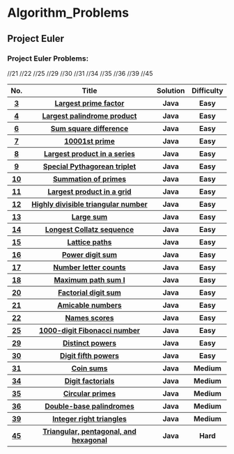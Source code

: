 # Algorithm_Problems
<h2>Project Euler</h2>
<h3>Project Euler Problems:</h3>
<table>
<tr>
  <th>No.</th>
  <th>Title</th>
  <th>Solution</th>
  <th>Difficulty</th>
</tr>
<tr>
  <th><a href="https://projecteuler.net/problem=3">3</a></th>
  <th><a href="https://github.com/divyang2401/Algorithm_Problems/blob/master/Solution/euler_problem3_longestprimenumber.java">Largest prime factor</a></th>
  <th>Java</th>
  <th>Easy</th>
</tr>
<tr>
  <th><a href="https://projecteuler.net/problem=4">4</a></th>
  <th><a href="https://github.com/divyang2401/Algorithm_Problems/blob/master/Solution/largest_palindromeE4.java">Largest palindrome product</a></th>
  <th>Java</th>
  <th>Easy</th>
</tr>
<tr>
  <th><a href="https://projecteuler.net/problem=6">6</a></th>
  <th><a href="https://github.com/divyang2401/Algorithm_Problems/blob/master/Solution/SumSquare_Squaresum_difference_E6.java">Sum square difference</a></th>
  <th>Java</th>
  <th>Easy</th>
</tr>
<tr>
  <th><a href="https://projecteuler.net/problem=7">7</a></th>
  <th><a href="https://github.com/divyang2401/Algorithm_Problems/blob/master/Solution/nthprime_number_E7.java">10001st prime</a></th>
  <th>Java</th>
  <th>Easy</th>
</tr>
<tr>
  <th><a href="https://projecteuler.net/problem=8">8</a></th>
  <th><a href="https://github.com/divyang2401/Algorithm_Problems/blob/master/Solution/largest_product_in_a_series_euler_8.java">Largest product in a series</a></th>
  <th>Java</th>
  <th>Easy</th>
</tr>
<tr>
  <th><a href="https://projecteuler.net/problem=9">9</a></th>
  <th><a href="https://github.com/divyang2401/Algorithm_Problems/blob/master/Solution/Special%20Pythagorean%20tripletE9.java">Special Pythagorean triplet</a></th>
  <th>Java</th>
  <th>Easy</th>
</tr>
<tr>
  <th><a href="https://projecteuler.net/problem=10">10</a></th>
  <th><a href="https://github.com/divyang2401/Algorithm_Problems/blob/master/Solution/Prime_summation_E10.java">Summation of primes</a></th>
  <th>Java</th>
  <th>Easy</th>
</tr>
<tr>
  <th><a href="https://projecteuler.net/problem=11">11</a></th>
  <th><a href="">Largest product in a grid</a></th>
  <th>Java</th>
  <th>Easy</th>
</tr>
<tr>
  <th><a href="https://projecteuler.net/problem=12">12</a></th>
  <th><a href="https://github.com/divyang2401/Algorithm_Problems/blob/master/Solution/highly_divisable_triangular_numer_E12.java">Highly divisible triangular number</a></th>
  <th>Java</th>
  <th>Easy</th>
</tr>
<tr>
  <th><a href="https://projecteuler.net/problem=13">13</a></th>
  <th><a href="https://github.com/divyang2401/Algorithm_Problems/blob/master/Solution/large_sum_E13.java">Large sum</a></th>
  <th>Java</th>
  <th>Easy</th>
</tr>
<tr>
  <th><a href="https://projecteuler.net/problem=14">14</a></th>
  <th><a href="https://github.com/divyang2401/Algorithm_Problems/blob/master/Solution/Longest_collatz_sequence_E14.java">Longest Collatz sequence</a></th>
  <th>Java</th>
  <th>Easy</th>
</tr>
<tr>
  <th><a href="https://projecteuler.net/problem=15">15</a></th>
  <th><a href="https://github.com/divyang2401/Algorithm_Problems/blob/master/Solution/latice_paths_E15.java">Lattice paths</a></th>
  <th>Java</th>
  <th>Easy</th>
</tr>
<tr>
  <th><a href="https://projecteuler.net/problem=16">16</a></th>
  <th><a href="https://github.com/divyang2401/Algorithm_Problems/blob/master/Solution/sumof_2_power_1000_E16.java">Power digit sum</a></th>
  <th>Java</th>
  <th>Easy</th>
</tr>
<tr>
  <th><a href="https://projecteuler.net/problem=17">17</a></th>
  <th><a href="https://github.com/divyang2401/Algorithm_Problems/blob/master/Solution/number_letter_counts_E17.java">Number letter counts</a></th>
  <th>Java</th>
  <th>Easy</th>
</tr>
<tr>
  <th><a href="https://projecteuler.net/problem=18">18</a></th>
  <th><a href="https://github.com/divyang2401/Algorithm_Problems/blob/master/Solution/max_sum_triangleE18.java">Maximum path sum I</a></th>
  <th>Java</th>
  <th>Easy</th>
</tr>
<tr>
  <th><a href="https://projecteuler.net/problem=20">20</a></th>
  <th><a href="https://github.com/divyang2401/Algorithm_Problems/blob/master/Solution/sum_of_digits_100factorial_E20.java">Factorial digit sum</a></th>
  <th>Java</th>
  <th>Easy</th>
</tr>
<tr>//21
  <th><a href="https://projecteuler.net/problem=21">21</a></th>
  <th><a href="https://github.com/divyang2401/Algorithm_Problems/blob/master/Solution/amicable_numbers_E21.java">Amicable numbers</a></th>
  <th>Java</th>
  <th>Easy</th>
</tr>
<tr>//22
  <th><a href="https://projecteuler.net/problem=22">22</a></th>
  <th><a href="https://github.com/divyang2401/Algorithm_Problems/blob/master/Solution/name_scores_E22.java">Names scores</a></th>
  <th>Java</th>
  <th>Easy</th>
</tr>
<tr>//25
  <th><a href="https://projecteuler.net/problem=25">25</a></th>
  <th><a href="https://github.com/divyang2401/Algorithm_Problems/blob/master/Solution/fibonaci_1000_digit_E25.java">1000-digit Fibonacci number</a></th>
  <th>Java</th>
  <th>Easy</th>
</tr>
<tr>//29
  <th><a href="https://projecteuler.net/problem=29">29</a></th>
  <th><a href="https://github.com/divyang2401/Algorithm_Problems/blob/master/Solution/distinct_powers_E29.java">Distinct powers</a></th>
  <th>Java</th>
  <th>Easy</th>
</tr>
<tr>//30
  <th><a href="https://projecteuler.net/problem=30">30</a></th>
  <th><a href="https://github.com/divyang2401/Algorithm_Problems/blob/master/Solution/digit_fifth_powers_E30.java">Digit fifth powers</a></th>
  <th>Java</th>
  <th>Easy</th>
</tr>
<tr>//31
  <th><a href="https://projecteuler.net/problem=31">31</a></th>
  <th><a href="https://github.com/divyang2401/Algorithm_Problems/blob/master/Solution/coin_sums_E31.java">Coin sums</a></th>
  <th>Java</th>
  <th>Medium</th>
</tr>
<tr>//34
  <th><a href="https://projecteuler.net/problem=34">34</a></th>
  <th><a href="https://github.com/divyang2401/Algorithm_Problems/blob/master/Solution/digit_factorials_E34.java">Digit factorials</a></th>
  <th>Java</th>
  <th>Medium</th>
</tr>
<tr>//35
  <th><a href="https://projecteuler.net/problem=35">35</a></th>
  <th><a href="https://github.com/divyang2401/Algorithm_Problems/blob/master/Solution/circular_primes_E35.java">Circular primes</a></th>
  <th>Java</th>
  <th>Medium</th>
</tr>
<tr>//36
  <th><a href="https://projecteuler.net/problem=36">36</a></th>
  <th><a href="https://github.com/divyang2401/Algorithm_Problems/blob/master/Solution/double_base_palindromes_E36.java">Double-base palindromes</a></th>
  <th>Java</th>
  <th>Medium</th>
</tr>
<tr>//39
  <th><a href="https://projecteuler.net/problem=39">39</a></th>
  <th><a href="https://github.com/divyang2401/Algorithm_Problems/blob/master/Solution/integer_right_angle_triangles_E39.java">Integer right triangles</a></th>
  <th>Java</th>
  <th>Medium</th>
</tr>
<tr>//45
  <th><a href="https://projecteuler.net/problem=45">45</a></th>
  <th><a href="https://github.com/divyang2401/Algorithm_Problems/blob/master/Solution/triangular_pentagon_hexagon_E45.java">	Triangular, pentagonal, and hexagonal</a></th>
  <th>Java</th>
  <th>Hard</th>
</tr>





</table>
